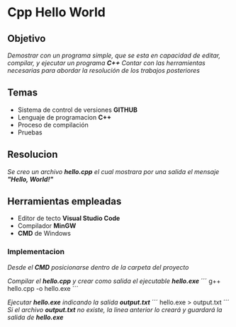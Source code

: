 # Cpp Hello World

## Objetivo
_Demostrar con un programa simple, que se esta en capacidad de editar, compilar, y ejecutar un programa **C++**_
_Contar con las herramientas necesarias para abordar la resolución de los trabajos posteriores_

## Temas
* Sistema de control de versiones **GITHUB**
* Lenguaje de programacion **C++**
* Proceso de compilación
* Pruebas

## Resolucion
_Se creo un archivo **hello.cpp** el cual mostrara por una salida el mensaje **"Hello, World!"**_

## Herramientas empleadas
* Editor de tecto **Visual Studio Code**
* Compilador **MinGW**
* **CMD** de Windows

### Implementacion
_Desde el **CMD** posicionarse dentro de la carpeta del proyecto_

_Compilar el **hello.cpp** y crear como salida el ejecutable **hello.exe**_
´´´
g++ hello.cpp -o hello.exe
´´´

_Ejecutar **hello.exe** indicando la salida **output.txt**_
´´´
hello.exe > output.txt
´´´
_Si el archivo **output.txt** no existe, la linea anterior lo creará y guardará la salida de **hello.exe**_